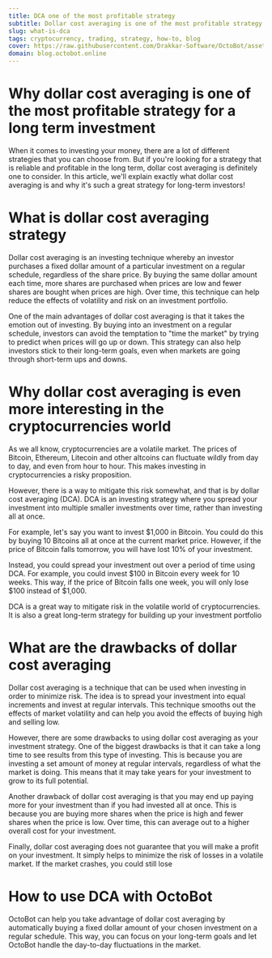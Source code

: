 ```yaml
---
title: DCA one of the most profitable strategy
subtitle: Dollar cost averaging is one of the most profitable strategy for a long term investment
slug: what-is-dca
tags: cryptocurrency, trading, strategy, how-to, blog
cover: https://raw.githubusercontent.com/Drakkar-Software/OctoBot/assets/OctoBot-icon-only.png
domain: blog.octobot.online
--- 
```


# Why dollar cost averaging is one of the most profitable strategy for a long term investment

When it comes to investing your money, there are a lot of different strategies that you can choose from. But if you're looking for a strategy that is reliable and profitable in the long term, dollar cost averaging is definitely one to consider. In this article, we'll explain exactly what dollar cost averaging is and why it's such a great strategy for long-term investors!

# What is dollar cost averaging strategy

Dollar cost averaging is an investing technique whereby an investor purchases a fixed dollar amount of a particular investment on a regular schedule, regardless of the share price. By buying the same dollar amount each time, more shares are purchased when prices are low and fewer shares are bought when prices are high. Over time, this technique can help reduce the effects of volatility and risk on an investment portfolio.

One of the main advantages of dollar cost averaging is that it takes the emotion out of investing. By buying into an investment on a regular schedule, investors can avoid the temptation to "time the market" by trying to predict when prices will go up or down. This strategy can also help investors stick to their long-term goals, even when markets are going through short-term ups and downs.

# Why dollar cost averaging is even more interesting in the cryptocurrencies world

As we all know, cryptocurrencies are a volatile market. The prices of Bitcoin, Ethereum, Litecoin and other altcoins can fluctuate wildly from day to day, and even from hour to hour. This makes investing in cryptocurrencies a risky proposition.

However, there is a way to mitigate this risk somewhat, and that is by dollar cost averaging (DCA). DCA is an investing strategy where you spread your investment into multiple smaller investments over time, rather than investing all at once.

For example, let's say you want to invest $1,000 in Bitcoin. You could do this by buying 10 Bitcoins all at once at the current market price. However, if the price of Bitcoin falls tomorrow, you will have lost 10% of your investment.

Instead, you could spread your investment out over a period of time using DCA. For example, you could invest $100 in Bitcoin every week for 10 weeks. This way, if the price of Bitcoin falls one week, you will only lose $100 instead of $1,000.

DCA is a great way to mitigate risk in the volatile world of cryptocurrencies. It is also a great long-term strategy for building up your investment portfolio

# What are the drawbacks of dollar cost averaging

Dollar cost averaging is a technique that can be used when investing in order to minimize risk. The idea is to spread your investment into equal increments and invest at regular intervals. This technique smooths out the effects of market volatility and can help you avoid the effects of buying high and selling low.

However, there are some drawbacks to using dollar cost averaging as your investment strategy. One of the biggest drawbacks is that it can take a long time to see results from this type of investing. This is because you are investing a set amount of money at regular intervals, regardless of what the market is doing. This means that it may take years for your investment to grow to its full potential.

Another drawback of dollar cost averaging is that you may end up paying more for your investment than if you had invested all at once. This is because you are buying more shares when the price is high and fewer shares when the price is low. Over time, this can average out to a higher overall cost for your investment.

Finally, dollar cost averaging does not guarantee that you will make a profit on your investment. It simply helps to minimize the risk of losses in a volatile market. If the market crashes, you could still lose

# How to use DCA with OctoBot

OctoBot can help you take advantage of dollar cost averaging by automatically buying a fixed dollar amount of your chosen investment on a regular schedule. This way, you can focus on your long-term goals and let OctoBot handle the day-to-day fluctuations in the market.